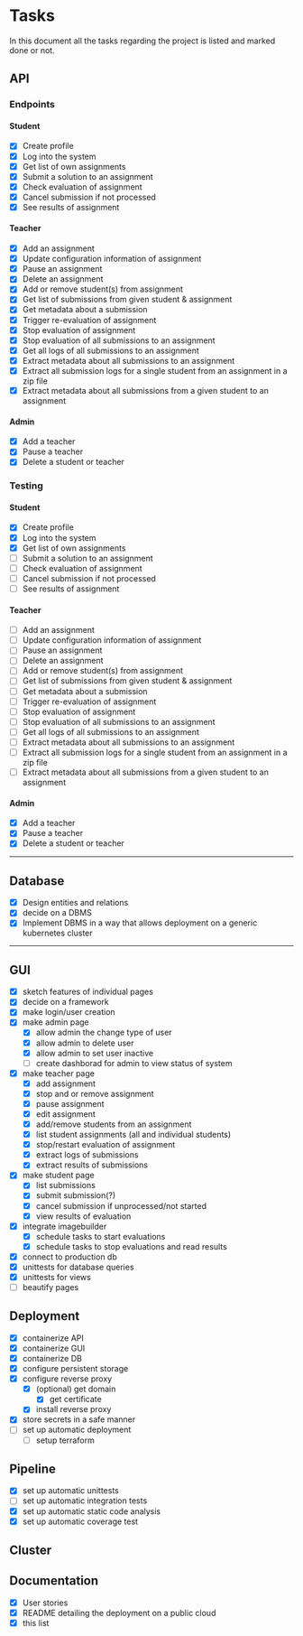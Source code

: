 # Tasks
In this document all the tasks regarding the project is listed and marked done or not.</br>
## API
### Endpoints
#### Student
- [x] Create profile
- [x] Log into the system
- [x] Get list of own assignments
- [x] Submit a solution to an assignment
- [x] Check evaluation of assignment
- [x] Cancel submission if not processed
- [x] See results of assignment

#### Teacher
- [x] Add an assignment
- [x] Update configuration information of assignment
- [x] Pause an assignment
- [x] Delete an assignment
- [x] Add or remove student(s) from assignment
- [x] Get list of submissions from given student & assignment
- [x] Get metadata about a submission
- [x] Trigger re-evaluation of assignment
- [x] Stop evaluation of assignment
- [x] Stop evaluation of all submissions to an assignment
- [x] Get all logs of all submissions to an assignment
- [x] Extract metadata about all submissions to an assignment
- [x] Extract all submission logs for a single student from an assignment in a zip file
- [x] Extract metadata about all submissions from a given student to an assignment

#### Admin
- [x] Add a teacher
- [x] Pause a teacher
- [x] Delete a student or teacher

### Testing
#### Student
- [x] Create profile
- [x] Log into the system
- [x] Get list of own assignments
- [ ] Submit a solution to an assignment
- [ ] Check evaluation of assignment
- [ ] Cancel submission if not processed
- [ ] See results of assignment

#### Teacher
- [ ] Add an assignment
- [ ] Update configuration information of assignment
- [ ] Pause an assignment
- [ ] Delete an assignment
- [ ] Add or remove student(s) from assignment
- [ ] Get list of submissions from given student & assignment
- [ ] Get metadata about a submission
- [ ] Trigger re-evaluation of assignment
- [ ] Stop evaluation of assignment
- [ ] Stop evaluation of all submissions to an assignment
- [ ] Get all logs of all submissions to an assignment
- [ ] Extract metadata about all submissions to an assignment
- [ ] Extract all submission logs for a single student from an assignment in a zip file
- [ ] Extract metadata about all submissions from a given student to an assignment

#### Admin
- [x] Add a teacher
- [x] Pause a teacher
- [x] Delete a student or teacher

---
## Database
- [x] Design entities and relations
- [x] decide on a DBMS
- [x] Implement DBMS in a way that allows deployment on a generic kubernetes cluster

---
## GUI
- [x] sketch features of individual pages
- [x] decide on a framework
- [x] make login/user creation
- [x] make admin page
    - [x] allow admin the change type of user
    - [x] allow admin to delete user
    - [x] allow admin to set user inactive
    - [ ] create dashborad for admin to view status of system
- [x] make teacher page
    - [x] add assignment
    - [x] stop and or remove assignment
    - [x] pause assignment
    - [x] edit assignment
    - [x] add/remove students from an assignment
    - [x] list student assignments (all and individual students)
    - [x] stop/restart evaluation of assignment
    - [x] extract logs of submissions
    - [x] extract results of submissions
- [x] make student page
    - [x] list submissions
    - [x] submit submission(?)
    - [x] cancel submission if unprocessed/not started
    - [x] view results of evaluation
- [x] integrate imagebuilder
    - [x] schedule tasks to start evaluations
    - [x] schedule tasks to stop evaluations and read results
- [x] connect to production db
- [x] unittests for database queries
- [x] unittests for views
- [ ] beautify pages

## Deployment
- [x] containerize API
- [x] containerize GUI
- [x] containerize DB
- [x] configure persistent storage
- [x] configure reverse proxy
    - [x] (optional) get domain
        - [x] get certificate
    - [x] install reverse proxy
- [x] store secrets in a safe manner
- [ ] set up automatic deployment
    - [ ] setup terraform

## Pipeline
- [x] set up automatic unittests
- [ ] set up automatic integration tests
- [x] set up automatic static code analysis
- [x] set up automatic coverage test

## Cluster


## Documentation
- [x] User stories
- [x] README detailing the deployment on a public cloud
- [x] this list
